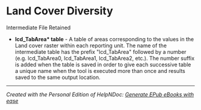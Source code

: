 # Land Cover Diversity

Intermediate File Retained

* **lcd\_TabArea\* table** - A table of areas corresponding to the values in the Land cover raster within each reporting unit. The name of the intermediate table has the prefix "lcd\_TabArea" followed by a number (e.g. lcd\_TabArea0, lcd\_TabArea1, lcd\_TabArea2, etc.). The number suffix is added when the table is saved in order to give each successive table a unique name when the tool is executed more than once and results saved to the same output location.

***
_Created with the Personal Edition of HelpNDoc: [Generate EPub eBooks with ease](<https://www.helpndoc.com/create-epub-ebooks>)_
